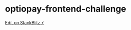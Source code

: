 # optiopay-frontend-challenge

[Edit on StackBlitz ⚡️](https://stackblitz.com/edit/optiopay-frontend-challenge)
